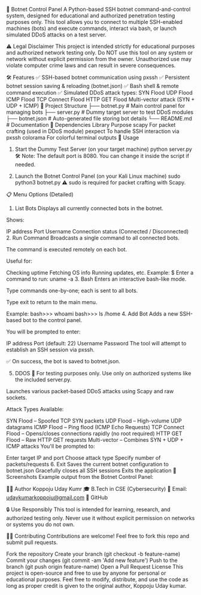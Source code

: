 🧠 Botnet Control Panel
A Python-based SSH botnet command-and-control system, designed for educational and authorized penetration testing purposes only. This tool allows you to connect to multiple SSH-enabled machines (bots) and execute commands, interact via bash, or launch simulated DDoS attacks on a test server.

⚠️ Legal Disclaimer
This project is intended strictly for educational purposes and authorized network testing only.
Do NOT use this tool on any system or network without explicit permission from the owner.
Unauthorized use may violate computer crime laws and can result in severe consequences.

🛠️ Features
✅ SSH-based botnet communication using pxssh
✅ Persistent botnet session saving & reloading (botnet.json)
✅ Bash shell & remote command execution
✅ Simulated DDoS attack types:
SYN Flood
UDP Flood
ICMP Flood
TCP Connect Flood
HTTP GET Flood
Multi-vector attack (SYN + UDP + ICMP)
📁 Project Structure
├── botnet.py           # Main control panel for managing bots
├── server.py           # Dummy target server to test DDoS modules
├── botnet.json         # Auto-generated file storing bot details
└── README.md           # Documentation
🧩 Dependencies
Library	Purpose
scapy	For packet crafting (used in DDoS module)
pexpect	To handle SSH interaction via pxssh
colorama	For colorful terminal outputs
🚀 Usage
1. Start the Dummy Test Server (on your target machine)
python server.py
🛠️ Note: The default port is 8080. You can change it inside the script if needed.

2. Launch the Botnet Control Panel (on your Kali Linux machine)
sudo python3 botnet.py
⚠️ sudo is required for packet crafting with Scapy.

📋 Menu Options (Detailed)
1. List Bots
Displays all currently connected bots in the botnet.

Shows:

IP address
Port
Username
Connection status (Connected / Disconnected)
2. Run Command
Broadcasts a single command to all connected bots.

The command is executed remotely on each bot.

Useful for:

Checking uptime
Fetching OS info
Running updates, etc.
Example: 
$ Enter a command to run: uname -a
3. Bash
Enters an interactive bash-like mode.

Type commands one-by-one; each is sent to all bots.

Type exit to return to the main menu.

Example:
bash>>> whoami
bash>>> ls /home
4. Add Bot
Adds a new SSH-based bot to the control panel.

You will be prompted to enter:

IP address
Port (default: 22)
Username
Password
The tool will attempt to establish an SSH session via pxssh.

✅ On success, the bot is saved to botnet.json.

5. DDOS
🚨 For testing purposes only.
Use only on authorized systems like the included server.py.

Launches various packet-based DDoS attacks using Scapy and raw sockets.

Attack Types Available:

SYN Flood – Spoofed TCP SYN packets
UDP Flood – High-volume UDP datagrams
ICMP Flood – Ping flood (ICMP Echo Requests)
TCP Connect Flood – Opens/closes connections rapidly (no root required)
HTTP GET Flood – Raw HTTP GET requests
Multi-vector – Combines SYN + UDP + ICMP attacks
You'll be prompted to:

Enter target IP and port
Choose attack type
Specify number of packets/requests
6. Exit
Saves the current botnet configuration to botnet.json
Gracefully closes all SSH sessions
Exits the application
📸 Screenshots
Example output from the Botnet Control Panel:



👨‍💻 Author
Koppoju Uday Kumr
🎓 B.Tech in CSE (Cybersecurity)
📧 Email: udaykumarkoppoju@gmail.com
🔗 GitHub

🔒 Use Responsibly
This tool is intended for learning, research, and authorized testing only.
Never use it without explicit permission on networks or systems you do not own.

🙋‍♂️ Contributing
Contributions are welcome! Feel free to fork this repo and submit pull requests.

Fork the repository
Create your branch (git checkout -b feature-name)
Commit your changes (git commit -am 'Add new feature')
Push to the branch (git push origin feature-name)
Open a Pull Request
License
This project is open-source and free to use by anyone for personal or educational purposes.
Feel free to modify, distribute, and use the code as long as proper credit is given to the original author, Koppoju Uday kumar.
